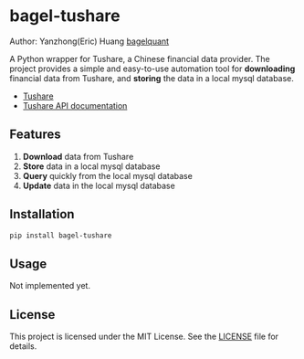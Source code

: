 # bagel-tushare

Author: Yanzhong(Eric) Huang [bagelquant](https://github.com/bagelquant)

A Python wrapper for Tushare, a Chinese financial data provider. The project provides a simple and easy-to-use automation tool for **downloading** financial data from Tushare, and **storing** the data in a local mysql database.

- [Tushare](https://tushare.pro/)
- [Tushare API documentation](https://tushare.pro/document/2)

## Features

1. **Download** data from Tushare
2. **Store** data in a local mysql database
3. **Query** quickly from the local mysql database
4. **Update** data in the local mysql database

## Installation

```bash
pip install bagel-tushare
```

## Usage

Not implemented yet.

## License

This project is licensed under the MIT License. See the [LICENSE](LICENSE) file for details.

